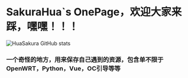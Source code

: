 # **SakuraHua**`s OnePage，欢迎大家来踩，嘿嘿！！！

![HuaSakura GitHub stats](https://github-readme-stats.vercel.app/api?username=HuaSakura&show_icons=true&theme=cobalt&border_radius=10&locale=cn&line_height=30&card_width=600px)

### 一个奇怪的地方，用来保存自己遇到的资源，包含单不限于OpenWRT，Python，Vue，OC引导等等
